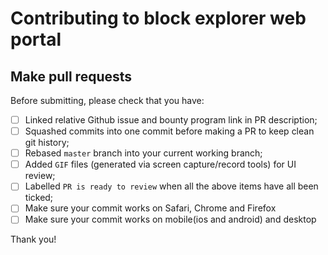 # Contributing to block explorer web portal

## Make pull requests
Before submitting, please check that you have:
- [ ] Linked relative Github issue and bounty program link in PR description;
- [ ] Squashed commits into one commit before making a PR to keep clean git history;
- [ ] Rebased `master` branch into your current working branch;
- [ ] Added `GIF` files (generated via screen capture/record tools) for UI review; 
- [ ] Labelled `PR is ready to review` when all the above items have all been ticked;
- [ ] Make sure your commit works on Safari, Chrome and Firefox
- [ ] Make sure your commit works on mobile(ios and android) and desktop

Thank you!
